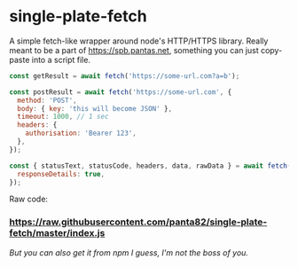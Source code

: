 # single-plate-fetch

A simple fetch-like wrapper around node's HTTP/HTTPS library. Really meant to be a part of https://spb.pantas.net, something you can just copy-paste into a script file.

```javascript
const getResult = await fetch('https://some-url.com?a=b');

const postResult = await fetch('https://some-url.com', {
  method: 'POST',
  body: { key: 'this will become JSON' },
  timeout: 1000, // 1 sec
  headers: {
    authorisation: 'Bearer 123',
  },
});

const { statusText, statusCode, headers, data, rawData } = await fetch('https://some-url.com', {
  responseDetails: true,
});
```

Raw code:

### https://raw.githubusercontent.com/panta82/single-plate-fetch/master/index.js

_But you can also get it from npm I guess, I'm not the boss of you._
